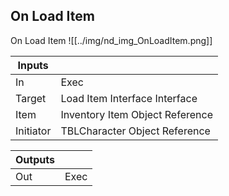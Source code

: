 ## On Load Item
On Load Item
![[../img/nd_img_OnLoadItem.png]]

|Inputs||
|--|--|
| In | Exec |
| Target | Load Item Interface Interface |
| Item | Inventory Item Object Reference |
| Initiator | TBLCharacter Object Reference |

|Outputs||
|--|--|
| Out | Exec |
